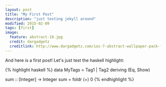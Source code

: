 ```yaml
---
layout: post
title: "My First Post"
description: "just testing jekyll around"
modified: 2015-02-09
tags: [first]
image:
  feature: abstract-10.jpg
  credit: dargadgetz
  creditlink: http://www.dargadgetz.com/ios-7-abstract-wallpaper-pack-for-iphone-5-and-ipod-touch-retina/
---
```


And here is a first post!
Let's just test the haskell highlight:

{% highlight haskell %}
data MyTags 
  = Tag1
  | Tag2
  deriving (Eq, Show)

sum :: [Integer] -> Integer
sum = foldr (+) 0
{% endhighlight %}
